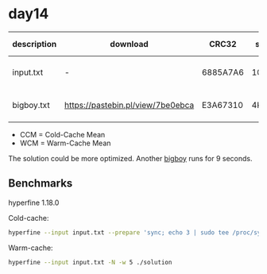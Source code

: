 # day14

| description | download                          | CRC32    | size  | lines | silver | gold   | CCM [ms]     | WCM [ms]    |
| ----------- | --------------------------------- | -------- | ----- | ----- | ------ | ------ | ------------ | ----------- |
| input.txt   | -                                 | 6885A7A6 | 10KiB | 100   | 111979 | 102055 | 16.25 ± 0.19 | 9.39 ± 0.20 |
| bigboy.txt  | https://pastebin.pl/view/7be0ebca | E3A67310 | 4KiB  | 40    | 75     | 190    | 7.31 ± 0.13  | 0.62 ± 0.07 |

- CCM = Cold-Cache Mean
- WCM = Warm-Cache Mean

The solution could be more optimized.
Another [bigboy](https://paste.sh/3faVocvE#J5dmnzZKkUaA1MAwHnrSoxv-) runs for 9 seconds.

## Benchmarks

hyperfine 1.18.0

Cold-cache:

```bash
hyperfine --input input.txt --prepare 'sync; echo 3 | sudo tee /proc/sys/vm/drop_caches' ./solution
```

Warm-cache:

```bash
hyperfine --input input.txt -N -w 5 ./solution
```
